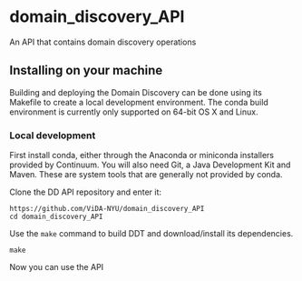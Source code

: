 # domain_discovery_API

An API that contains domain discovery operations

## Installing on your machine

Building and deploying the Domain Discovery can be done using its Makefile to create a local development environment.  The conda build environment is currently only supported on 64-bit OS X and Linux.

### Local development

First install conda, either through the Anaconda or miniconda installers provided by Continuum.  You will also need Git, a Java Development Kit and Maven.  These are system tools that are generally not provided by conda.

Clone the DD API repository and enter it:

```
https://github.com/ViDA-NYU/domain_discovery_API
cd domain_discovery_API
```

Use the `make` command to build DDT and download/install its dependencies.

```
make
```

Now you can use the API 